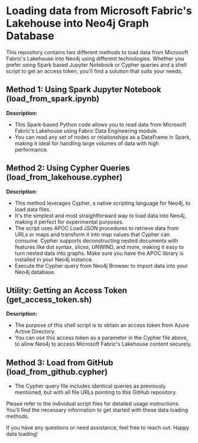 # Loading data from Microsoft Fabric's Lakehouse into Neo4j Graph Database

This repository contains two different methods to load data from Microsoft Fabric's Lakehouse into Neo4j using different technologies. Whether you prefer using Spark based Jupyter Notebook or Cypher queries and a shell script to get an access token, you'll find a solution that suits your needs.

## Method 1: Using Spark Jupyter Notebook (load_from_spark.ipynb)

**Description:**
- This Spark-based Python code allows you to read data from Microsoft Fabric's Lakehouse using Fabric Data Engineering module.
- You can read any set of nodes or relationships as a DataFrame in Spark, making it ideal for handling large volumes of data with high performance.

## Method 2: Using Cypher Queries (load_from_lakehouse.cypher)

**Description:**
- This method leverages Cypher, a native scripting language for Neo4j, to load data files.
- It's the simplest and most straightforward way to load data into Neo4j, making it perfect for experimental purposes.
- The script uses APOC Load JSON procedures to retrieve data from URLs or maps and transform it into map values that Cypher can consume. Cypher supports deconstructing nested documents with features like dot syntax, slices, UNWIND, and more, making it easy to turn nested data into graphs. Make sure you have the APOC library is installed in your Neo4j instance.
- Execute the Cypher query from Neo4j Browser to import data into your Neo4j database.

## Utility: Getting an Access Token (get_access_token.sh)

**Description:**
- The purpose of this shell script is to obtain an access token from Azure Active Directory.
- You can use this access token as a parameter in the Cypher file above, to allow Neo4j to access Microsoft Fabric's Lakehouse content securely.

## Method 3: Load from GitHub (load_from_github.cypher)
- The Cypher query file includes identical queries as previously mentioned, but with all file URLs pointing to this GitHub repository.

Please refer to the individual script files for detailed usage instructions. You'll find the necessary information to get started with these data loading methods.

If you have any questions or need assistance, feel free to reach out. Happy data loading!
